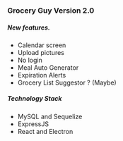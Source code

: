 ### Grocery Guy Version 2.0

##### New features.
- Calendar screen
- Upload pictures
- No login
- Meal Auto Generator
- Expiration Alerts
- Grocery List Suggestor ? (Maybe)

##### Technology Stack
- MySQL and Sequelize
- ExpressJS
- React and Electron
